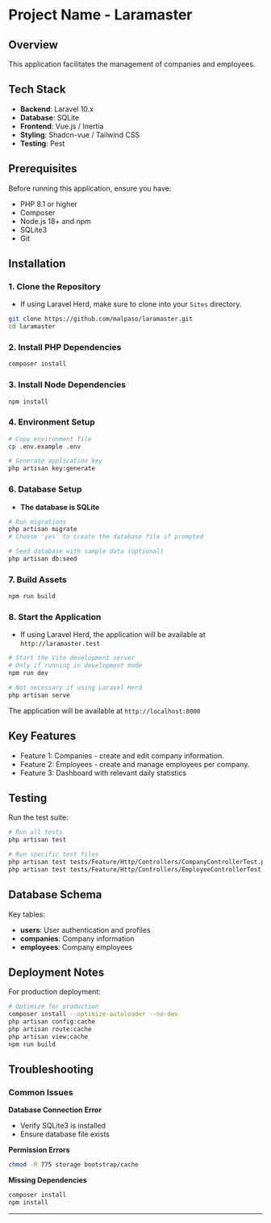 # Project Name - Laramaster

## Overview

This application facilitates the management of companies and employees.

## Tech Stack

- **Backend**: Laravel 10.x
- **Database**: SQLite
- **Frontend**: Vue.js / Inertia
- **Styling**: Shadcn-vue / Tailwind CSS
- **Testing**: Pest

## Prerequisites

Before running this application, ensure you have:

- PHP 8.1 or higher
- Composer
- Node.js 18+ and npm
- SQLite3
- Git

## Installation

### 1. Clone the Repository
- If using Laravel Herd, make sure to clone into your `Sites` directory.
```bash
git clone https://github.com/malpaso/laramaster.git
cd laramaster
```

### 2. Install PHP Dependencies

```bash
composer install
```

### 3. Install Node Dependencies

```bash
npm install
```

### 4. Environment Setup

```bash
# Copy environment file
cp .env.example .env

# Generate application key
php artisan key:generate
```

### 6. Database Setup

- **The database is SQLite**

```bash
# Run migrations
php artisan migrate
# Choose 'yes' to create the database file if prompted

# Seed database with sample data (optional)
php artisan db:seed
```

### 7. Build Assets

```bash
npm run build
```

### 8. Start the Application
- If using Laravel Herd, the application will be available at `http://laramaster.test`

```bash
# Start the Vite development server
# Only if running in development mode
npm run dev
```

```bash
# Not necessary if using Laravel Herd
php artisan serve
```

The application will be available at `http://localhost:8000`

## Key Features

- Feature 1: Companies - create and edit company information.
- Feature 2: Employees - create and manage employees per company.
- Feature 3: Dashboard with relevant daily statistics

## Testing

Run the test suite:

```bash
# Run all tests
php artisan test

# Run specific test files
php artisan test tests/Feature/Http/Controllers/CompanyControllerTest.php
php artisan test tests/Feature/Http/Controllers/EmployeeControllerTest.php
```

## Database Schema

Key tables:

- **users**: User authentication and profiles
- **companies**: Company information
- **employees**: Company employees

## Deployment Notes

For production deployment:

```bash
# Optimize for production
composer install --optimize-autoloader --no-dev
php artisan config:cache
php artisan route:cache
php artisan view:cache
npm run build
```

## Troubleshooting

### Common Issues

**Database Connection Error**
- Verify SQLite3 is installed
- Ensure database file exists

**Permission Errors**
```bash
chmod -R 775 storage bootstrap/cache
```

**Missing Dependencies**
```bash
composer install
npm install
```

---
